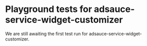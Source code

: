 # Playground tests for adsauce-service-widget-customizer
We are still awaiting the first test run for adsauce-service-widget-customizer.

